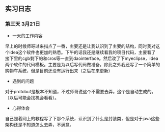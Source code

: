 ## 实习日志

### 第三天 3月21日 

* 一天的工作内容 

早上的时候师哥过来指点了一番，主要还是让我认识到了主要的结构，同时我对这个idea这个软件也更加的熟悉。下午的话我还是继续看我的项目代码，主要看了接下里的cgb剩下的和cros等一直到daointerface。然后改了下myeclipse，idea两个软件的代码模板。主要是为以后写代码做准备。除此之外我还写了一个简单的购物车系统，但是目前还没有运行出来（之后在来更新）

* 遇到的问题

对于protobuf是根本不知道，不过师哥说这个不需要去弄，这个是自动生成的。（以后可能会找机会看看）。

* 心得体会

自己照着网上的教程写了下那个系统，认识到了什么是封装类，但是对于java这些架构还是不知道怎么去弄，不满意。